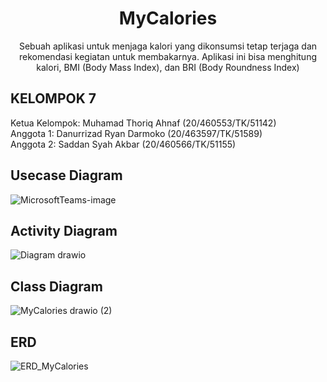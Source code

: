 <h1 align="center"> MyCalories </h1>

<center> Sebuah aplikasi untuk menjaga kalori yang dikonsumsi tetap terjaga dan rekomendasi kegiatan untuk membakarnya. Aplikasi ini bisa menghitung kalori, BMI (Body Mass Index), dan BRI (Body Roundness Index) </center>

## KELOMPOK 7

Ketua Kelompok: Muhamad Thoriq Ahnaf (20/460553/TK/51142) <br>
Anggota 1: Danurrizad Ryan Darmoko (20/463597/TK/51589)<br>
Anggota 2: Saddan Syah Akbar (20/460566/TK/51155)<br>


## Usecase Diagram
![MicrosoftTeams-image](https://user-images.githubusercontent.com/73093118/190052070-0ba4b6a2-7ad7-41e5-8670-24264cb07e76.png)
## Activity Diagram
![Diagram drawio](https://user-images.githubusercontent.com/73093118/190052100-a0177409-16d8-4e71-8d98-d8a65c48de0c.png)
## Class Diagram
![MyCalories drawio (2)](https://user-images.githubusercontent.com/73093118/191302156-85171720-9f42-4be2-85fe-63312716ea15.png)

## ERD 
![ERD_MyCalories](https://user-images.githubusercontent.com/79238162/192665838-d67b1c0d-c65f-4c26-89c2-a09e78301cf8.jpeg)